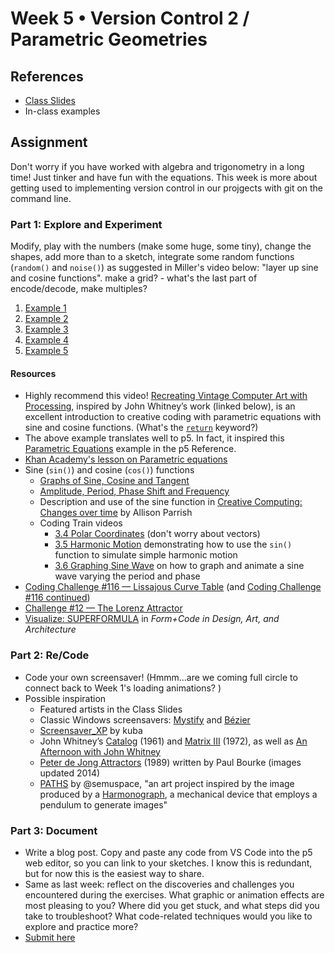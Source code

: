# Week 5 • Version Control 2 / Parametric Geometries

## References

- [Class Slides](https://drive.google.com/drive/folders/1CJBvOWjvRA19uFPxTAXgoDglkHBmJadJ?usp=sharing)
- In-class examples

## Assignment

Don't worry if you have worked with algebra and trigonometry in a long time!
Just tinker and have fun with the equations. This week is more about getting
used to implementing version control in our projgects with git on the command
line.

### Part 1: Explore and Experiment

Modify, play with the numbers (make some huge, some tiny),
change the shapes, add more than to a sketch, integrate some random
functions (`random()` and `noise()`) as suggested in Miller's video below:
"layer up sine and cosine functions". make a grid? - what's the last part of
encode/decode, make multiples?

1. [Example 1](https://editor.p5js.org/enickles/sketches/XFLDhFgk6)
2. [Example 2](https://editor.p5js.org/enickles/sketches/291nqvFwo)
3. [Example 3](https://editor.p5js.org/enickles/sketches/DIQO7W7ep)
4. [Example 4](https://editor.p5js.org/enickles/sketches/I3fbOML-3)
5. [Example 5](https://editor.p5js.org/enickles/sketches/ARUWgs58A)

#### Resources

- Highly recommend this video! [Recreating Vintage Computer Art with
  Processing](https://www.youtube.com/watch?v=LaarVR1AOvs), inspired by John
  Whitney’s work (linked below), is an excellent introduction to creative coding
  with parametric equations with sine and cosine functions. (What's the
  [`return`](https://developer.mozilla.org/en-US/docs/Web/JavaScript/Reference/Statements/return)
  keyword?)
- The above example translates well to p5. In fact, it inspired this
  [Parametric Equations](https://p5js.org/examples/math-parametric-equations.html) example in the p5 Reference.
- [Khan Academy's lesson on Parametric equations](https://www.khanacademy.org/math/algebra-home/alg-trig-functions/alg-parametric/v/parametric-equations-1)
- Sine (`sin()`) and cosine (`cos()`) functions
  - [Graphs of Sine, Cosine and Tangent](https://www.mathsisfun.com/algebra/trig-sin-cos-tan-graphs.html)
  - [Amplitude, Period, Phase Shift and Frequency](https://www.mathsisfun.com/algebra/amplitude-period-frequency-phase-shift.html)
  - Description and use of the sine function in [Creative Computing: Changes over time](https://creative-coding.decontextualize.com/changes-over-time) by
    Allison Parrish
  - Coding Train videos
    - [3.4 Polar Coordinates](https://thecodingtrain.com/tracks/the-nature-of-code-2/noc/3-angles/4-polar-coordinates)
  (don't worry about vectors)
    - [3.5 Harmonic Motion](https://thecodingtrain.com/tracks/the-nature-of-code-2/noc/3-angles/5-harmonic-motion)
    demonstrating how to use the `sin()` function to simulate simple harmonic
    motion
    - [3.6 Graphing Sine Wave](https://thecodingtrain.com/tracks/the-nature-of-code-2/noc/3-angles/6-graphing-sine-wave)
      on how to graph and animate a sine wave varying the period and
      phase
- [Coding Challenge #116 — Lissajous Curve Table](https://thecodingtrain.com/challenges/116-lissajous-curve-table) (and
  [Coding Challenge #116 continued](https://www.youtube.com/watch?v=glDU8Nsyidg))
- [Challenge #12 — The Lorenz Attractor](https://thecodingtrain.com/challenges/12-lorenz-attractor)
- [Visualize: SUPERFORMULA](http://formandcode.com/code-examples/visualize-superformula) in _Form+Code in Design, Art, and Architecture_

### Part 2: Re/Code

- Code your own screensaver! (Hmmm...are we coming full circle to connect
  back to Week 1's loading animations? )
- Possible inspiration
  - Featured artists in the Class Slides
  - Classic Windows screensavers:
    [Mystify](https://www.youtube.com/watch?v=FPfMkEgi2qI) and
    [Bézier](https://www.youtube.com/watch?v=3SEBEh_t5K8)
  - [Screensaver_XP](https://openprocessing.org/sketch/215642) by kuba
  - John Whitney’s [Catalog](https://www.youtube.com/watch?v=TbV7loKp69s) (1961) and [Matrix III](https://www.youtube.com/watch?v=ZrKgyY5aDvA) (1972), as well as [An Afternoon with John Whitney](https://www.youtube.com/watch?v=cP5Mj6ZvZJc)
  - [Peter de Jong Attractors](http://paulbourke.net/fractals/peterdejong/)
    (1989) written by Paul Bourke (images updated 2014)
  - [PATHS](https://formfunction.xyz/@semuspace/series/paths) by @semuspace, "an
    art project inspired by the image produced by a
    [Harmonograph](https://en.wikipedia.org/wiki/Harmonograph), a mechanical
    device that employs a pendulum to generate images"

### Part 3: Document

- Write a blog post. Copy and paste any code from VS Code into the p5 web
  editor, so you can link to your sketches. I know this is redundant, but for
  now this is the easiest way to share.
- Same as last week: reflect on the discoveries and challenges you encountered
  during the exercises. What graphic or animation effects are most pleasing to
  you? Where did you get stuck, and what steps did you take to troubleshoot?
  What code-related techniques would you like to explore and practice more?
- [Submit here](https://forms.gle/5AgRQUsAeUj8mVNTA)